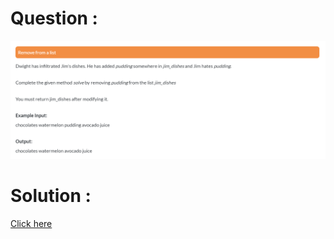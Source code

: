 # Question :
![remove a list](https://github.com/prabhu30/coding/blob/main/Edyst/Python%20-%20Intro%20to%20Advanced/03_Conditionals%20&%20Lists/68_remove%20from%20a%20list/image.png)

# Solution :
[Click here](https://github.com/prabhu30/coding/blob/main/Edyst/Python%20-%20Intro%20to%20Advanced/03_Conditionals%20&%20Lists/68_remove%20from%20a%20list/solution.py)
